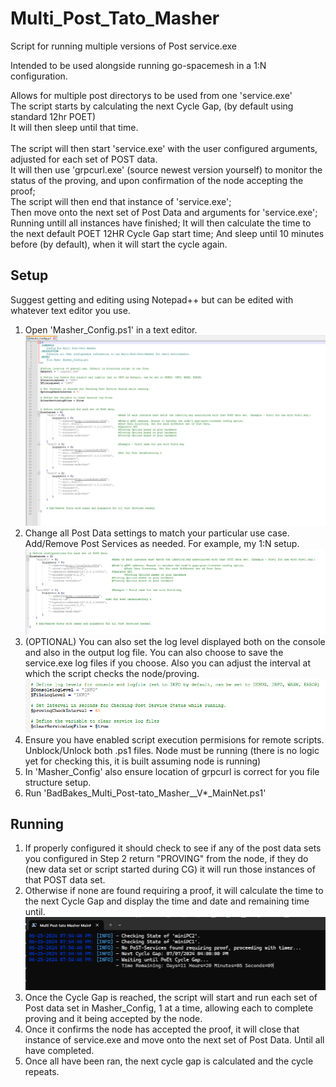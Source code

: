 # Multi_Post_Tato_Masher
 Script for running multiple versions of Post service.exe
 
 Intended to be used alongside running go-spacemesh in a 1:N configuration.
 
 Allows for multiple post directorys to be used from one 'service.exe'<br>
 The script starts by calculating the next Cycle Gap, (by default using standard 12hr POET)<br>
 It will then sleep until that time.<br><br>
 The script will then start 'service.exe' with the user configured arguments, adjusted for each set of POST data.<br>
 It will then use 'grpcurl.exe' (source newest version yourself) to monitor the status of the proving, and upon confirmation of the node accepting the proof;<br>
 The script will then end that instance of 'service.exe';<br>
 Then move onto the next set of Post Data and arguments for 'service.exe';
 Running untill all instances have finished;
 It will then calculate the time to the next default POET 12HR Cycle Gap start time;
 And sleep until 10 minutes before (by default), when it will start the cycle again.

## Setup
 Suggest getting and editing using Notepad++ but can be edited with whatever text editor you use.

 1) Open 'Masher_Config.ps1' in a text editor.
  ![Masher_Config](https://github.com/badbake/Multi-Post-Tato-Masher/blob/04d433cd8a5553f1c99d168296919dde4502ebad/readme_content/masher_config.png)
 2) Change all Post Data settings to match your particular use case. Add/Remove Post Services as needed. For example, my 1:N setup.
  ![my_1N_masher_config](https://github.com/badbake/Multi-Post-Tato-Masher/blob/0f70d42c452c118ac428d06217cb6a29b3c9a792/readme_content/my_1N_masher_config.png)
 3) (OPTIONAL) You can also set the log level displayed both on the console and also in the output log file. You can also choose to save the service.exe log files if you choose. Also you can adjust the interval at which the script checks the node/proving.
  ![optional](https://github.com/badbake/Multi-Post-Tato-Masher/blob/5ccafc4f182d8d753dadb7eda4a3c598d3347160/readme_content/optional.png)
 5) Ensure you have enabled script execution permisions for remote scripts. Unblock/Unlock both .ps1 files. Node must be running (there is no logic yet for checking this, it is built assuming node is running)
 6) In 'Masher_Config' also ensure location of grpcurl is correct for you file structure setup.
 7) Run 'BadBakes_Multi_Post-tato_Masher__V*_MainNet.ps1'

## Running
 1) If properly configured it should check to see if any of the post data sets you configured in Step 2 return "PROVING" from the node, if they do (new data set or script started during CG) it will run those instances of that POST data set.
 2) Otherwise if none are found requiring a proof, it will calculate the time to the next Cycle Gap and display the time and date and remaining time until.
   ![running](https://github.com/badbake/Multi-Post-Tato-Masher/blob/3c72942f65ad28db33a48479876e091291507b9c/readme_content/running.png)
 4) Once the Cycle Gap is reached, the script will start and run each set of Post data set in Masher_Config, 1 at a time, allowing each to complete proving and it being accepted by the node.
 5) Once it confirms the node has accepted the proof, it will close that instance of service.exe and move onto the next set of Post Data. Until all have completed.
 6) Once all have been ran, the next cycle gap is calculated and the cycle repeats.

